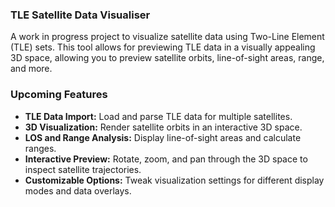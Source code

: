 ### TLE Satellite Data Visualiser

A work in progress project to visualize satellite data using Two-Line Element (TLE) sets. This tool allows for previewing TLE data in a visually appealing 3D space, allowing you to preview satellite orbits, line-of-sight areas, range, and more.

### Upcoming Features

- **TLE Data Import:** Load and parse TLE data for multiple satellites.
- **3D Visualization:** Render satellite orbits in an interactive 3D space.
- **LOS and Range Analysis:** Display line-of-sight areas and calculate ranges.
- **Interactive Preview:** Rotate, zoom, and pan through the 3D space to inspect satellite trajectories.
- **Customizable Options:** Tweak visualization settings for different display modes and data overlays.


